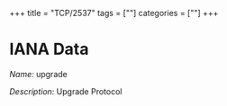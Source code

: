 +++
title = "TCP/2537"
tags = [""]
categories = [""]
+++

# IANA Data

_Name:_ upgrade

_Description:_ Upgrade Protocol

